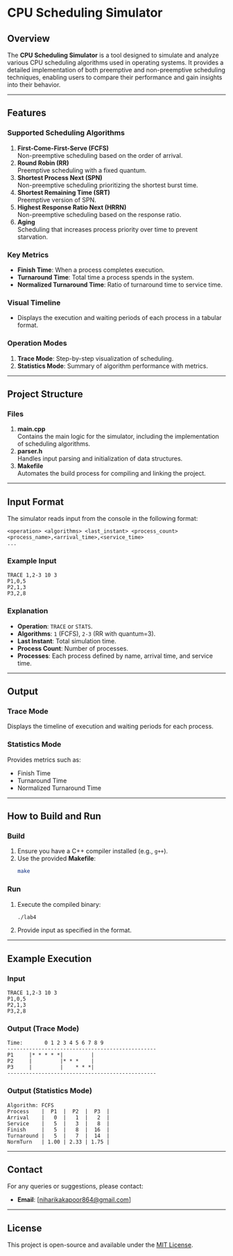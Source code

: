 # CPU Scheduling Simulator

## Overview
The **CPU Scheduling Simulator** is a tool designed to simulate and analyze various CPU scheduling algorithms used in operating systems. It provides a detailed implementation of both preemptive and non-preemptive scheduling techniques, enabling users to compare their performance and gain insights into their behavior.

---

## Features

### Supported Scheduling Algorithms
1. **First-Come-First-Serve (FCFS)**  
   Non-preemptive scheduling based on the order of arrival.
2. **Round Robin (RR)**  
   Preemptive scheduling with a fixed quantum.
3. **Shortest Process Next (SPN)**  
   Non-preemptive scheduling prioritizing the shortest burst time.
4. **Shortest Remaining Time (SRT)**  
   Preemptive version of SPN.
5. **Highest Response Ratio Next (HRRN)**  
   Non-preemptive scheduling based on the response ratio.
6. **Aging**  
   Scheduling that increases process priority over time to prevent starvation.

### Key Metrics
- **Finish Time**: When a process completes execution.
- **Turnaround Time**: Total time a process spends in the system.
- **Normalized Turnaround Time**: Ratio of turnaround time to service time.

### Visual Timeline
- Displays the execution and waiting periods of each process in a tabular format.

### Operation Modes
1. **Trace Mode**: Step-by-step visualization of scheduling.
2. **Statistics Mode**: Summary of algorithm performance with metrics.

---

## Project Structure

### Files
1. **main.cpp**  
   Contains the main logic for the simulator, including the implementation of scheduling algorithms.
2. **parser.h**  
   Handles input parsing and initialization of data structures.
3. **Makefile**  
   Automates the build process for compiling and linking the project.

---

## Input Format
The simulator reads input from the console in the following format:

```
<operation> <algorithms> <last_instant> <process_count>
<process_name>,<arrival_time>,<service_time>
...
```

### Example Input
```
TRACE 1,2-3 10 3
P1,0,5
P2,1,3
P3,2,8
```

### Explanation
- **Operation**: `TRACE` or `STATS`.
- **Algorithms**: `1` (FCFS), `2-3` (RR with quantum=3).
- **Last Instant**: Total simulation time.
- **Process Count**: Number of processes.
- **Processes**: Each process defined by name, arrival time, and service time.

---

## Output

### Trace Mode
Displays the timeline of execution and waiting periods for each process.

### Statistics Mode
Provides metrics such as:
- Finish Time
- Turnaround Time
- Normalized Turnaround Time

---

## How to Build and Run

### Build
1. Ensure you have a C++ compiler installed (e.g., `g++`).
2. Use the provided **Makefile**:
   ```bash
   make
   ```

### Run
1. Execute the compiled binary:
   ```bash
   ./lab4
   ```
2. Provide input as specified in the format.

---

## Example Execution

### Input
```
TRACE 1,2-3 10 3
P1,0,5
P2,1,3
P3,2,8
```

### Output (Trace Mode)
```
Time:       0 1 2 3 4 5 6 7 8 9
------------------------------------------------
P1     |* * * * *|         |
P2     |         |* * *    |
P3     |         |    * * *|
------------------------------------------------
```

### Output (Statistics Mode)
```
Algorithm: FCFS
Process    |  P1  |  P2  |  P3  |
Arrival    |   0  |   1  |   2  |
Service    |   5  |   3  |   8  |
Finish     |   5  |   8  |  16  |
Turnaround |   5  |   7  |  14  |
NormTurn   | 1.00 | 2.33 | 1.75 |
```

---

## Contact
For any queries or suggestions, please contact:
- **Email**: [niharikakapoor864@gmail.com]

---

## License
This project is open-source and available under the [MIT License](https://opensource.org/licenses/MIT).

